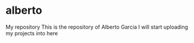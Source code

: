 # alberto
My repository
This is the repository of Alberto Garcia I will start uploading my projects into here

